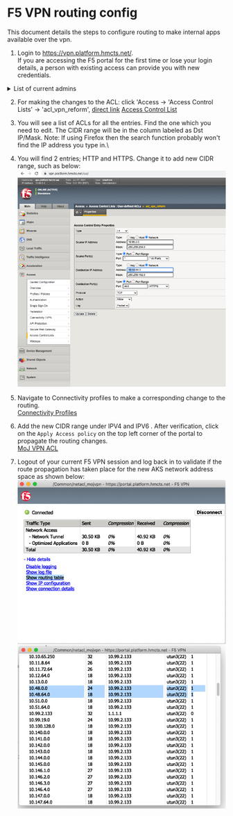# F5 VPN routing config

This document details the steps to configure routing to make internal apps available over the vpn.

1. Login to <https://vpn.platform.hmcts.net/>.\
If you are accessing the F5 portal for the first time or lose your login details, a person with existing access can provide you with new credentials.

<details>
<summary>List of current admins</summary>

arahman \
benn \
chriso \
dbromwich \
hannahs \
jordanb \
lbitonti \
louiseh \
matts \
mohanay \
pkumar \
praveena \
taherk \
thomast \
timja \
tkimber \
zoec

</details>

2. For making the changes to the ACL: click 'Access → 'Access Control Lists' → 'acl_vpn_reform', [direct link](vpn.platform.hmcts.net/tmui/Control/jspmap/tmui/accessctrl/acls/properties.jsp?name=/Common/acl_vpn_reform)
[Access Control List](https://vpn.platform.hmcts.net/tmui/Control/jspmap/tmui/accessctrl/acls/list.jsp)

3. You will see a list of ACLs for all the entries. Find the one which you need to edit. The CIDR range will be in the column labeled as Dst IP/Mask.
Note: If using Firefox then the search function probably won't find the IP address you type in.\

4. You will find 2 entries; HTTP and HTTPS. Change it to add new CIDR range, such as below:\
![properties](images/properties.png)

5. Navigate to Connectivity profiles to make a corresponding change to the routing.\
[Connectivity Profiles](https://vpn.platform.hmcts.net/tmui/tmui/util/ajax/app.jsp?appId=apps.AccessPolicy.perclientpolicy)

6. Add the new CIDR range under IPV4 and IPV6 . After verification, click on the `Apply Access policy` on the top left corner of the portal to propagate the routing changes.\
[MoJ VPN ACL](https://vpn.platform.hmcts.net/tmui/Control/jspmap/tmui/remconnectivity/nwaccessresources/l2_settings.jsp?name=/Common/netacl_mojvpn&type=1)

7. Logout of your current F5 VPN session and log back in to validate if the route propagation has taken place for the new AKS network address space as shown below:\
![VPN Routing table](images/VPN_Routing_table.png)
![VPN Routing table](images/Routing_Change.png)
